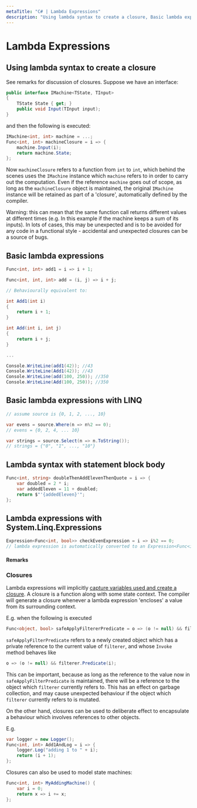```yaml
---
metaTitle: "C# | Lambda Expressions"
description: "Using lambda syntax to create a closure, Basic lambda expressions, Basic lambda expressions with LINQ, Lambda syntax with statement block body, Lambda expressions with System.Linq.Expressions"
---
```


# Lambda Expressions



## Using lambda syntax to create a closure


See remarks for discussion of closures. Suppose we have an interface:

```cs
public interface IMachine<TState, TInput>
{
    TState State { get; }
    public void Input(TInput input);
}

```

and then the following is executed:

```cs
IMachine<int, int> machine = ...;
Func<int, int> machineClosure = i => {
    machine.Input(i);
    return machine.State;
};

```

Now `machineClosure` refers to a function from `int` to `int`, which behind the scenes uses the `IMachine` instance which `machine` refers to in order to carry out the computation. Even if the reference `machine` goes out of scope, as long as the `machineClosure` object is maintained, the original `IMachine` instance will be retained as part of a 'closure', automatically defined by the compiler.

Warning: this can mean that the same function call returns different values at different times (e.g. In this example if the machine keeps a sum of its inputs). In lots of cases, this may be unexpected and is to be avoided for any code in a functional style - accidental and unexpected closures can be a source of bugs.



## Basic lambda expressions


```cs
Func<int, int> add1 = i => i + 1;

Func<int, int, int> add = (i, j) => i + j;

// Behaviourally equivalent to:

int Add1(int i)
{
    return i + 1;
}

int Add(int i, int j)
{
    return i + j;
}

...

Console.WriteLine(add1(42)); //43
Console.WriteLine(Add1(42)); //43
Console.WriteLine(add(100, 250)); //350
Console.WriteLine(Add(100, 250)); //350

```



## Basic lambda expressions with LINQ


```cs
// assume source is {0, 1, 2, ..., 10}

var evens = source.Where(n => n%2 == 0);
// evens = {0, 2, 4, ... 10}

var strings = source.Select(n => n.ToString());
// strings = {"0", "1", ..., "10"}

```



## Lambda syntax with statement block body


```cs
Func<int, string> doubleThenAddElevenThenQuote = i => {
    var doubled = 2 * i;
    var addedEleven = 11 + doubled;
    return $"'{addedEleven}'";
};

```



## Lambda expressions with System.Linq.Expressions


```cs
Expression<Func<int, bool>> checkEvenExpression = i => i%2 == 0;
// lambda expression is automatically converted to an Expression<Func<int, bool>>

```



#### Remarks


### Closures

Lambda expressions will implicitly [capture variables used and create a closure](http://csharpindepth.com/Articles/Chapter5/Closures.aspx). A closure is a function along with some state context. The compiler will generate a closure whenever a lambda expression 'encloses' a value from its surrounding context.

E.g. when the following is executed

```cs
Func<object, bool> safeApplyFiltererPredicate = o => (o != null) && filterer.Predicate(i);

```

`safeApplyFilterPredicate` refers to a newly created object which has a private reference to the current value of `filterer`, and whose `Invoke` method behaves like

```cs
o => (o != null) && filterer.Predicate(i);

```

This can be important, because as long as the reference to the value now in `safeApplyFilterPredicate` is maintained, there will be a reference to the object which `filterer` currently refers to. This has an effect on garbage collection, and may cause unexpected behaviour if the object which `filterer` currently refers to is mutated.

On the other hand, closures can be used to deliberate effect to encapsulate a behaviour which involves references to other objects.

E.g.

```cs
var logger = new Logger();
Func<int, int> Add1AndLog = i => {
    logger.Log("adding 1 to " + i);
    return (i + 1);
};

```

Closures can also be used to model state machines:

```cs
Func<int, int> MyAddingMachine() {
    var i = 0;
    return x => i += x;
};

```

